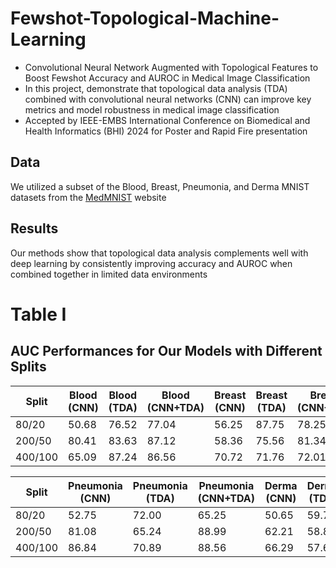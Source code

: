 # Fewshot-Topological-Machine-Learning
 - Convolutional Neural Network Augmented with Topological Features to Boost Fewshot Accuracy and AUROC in Medical Image Classification
 - In this project, demonstrate that topological data analysis (TDA) combined with convolutional neural networks (CNN) can improve key metrics and model robustness in medical image classification
 - Accepted by IEEE-EMBS International Conference on Biomedical and Health Informatics (BHI) 2024 for Poster and Rapid Fire presentation

Data
---
We utilized a subset of the Blood, Breast, Pneumonia, and Derma MNIST datasets from the [MedMNIST](https://medmnist.com/) website

Results
---
Our methods show that topological data analysis complements well with deep learning by consistently improving accuracy and AUROC when combined together in limited data environments
# Table I
## AUC Performances for Our Models with Different Splits

| Split    | Blood (CNN) | Blood (TDA) | Blood (CNN+TDA) | Breast (CNN) | Breast (TDA) | Breast (CNN+TDA) |
|----------|-------------|-------------|-----------------|--------------|--------------|------------------|
| 80/20    | 50.68       | 76.52       | 77.04           | 56.25        | 87.75        | 78.25            |
| 200/50   | 80.41       | 83.63       | 87.12           | 58.36        | 75.56        | 81.34            |
| 400/100  | 65.09       | 87.24       | 86.56           | 70.72        | 71.76        | 72.01            |

| Split    | Pneumonia (CNN) | Pneumonia (TDA) | Pneumonia (CNN+TDA) | Derma (CNN) | Derma (TDA) | Derma (CNN+TDA) |
|----------|-----------------|-----------------|---------------------|-------------|-------------|-----------------|
| 80/20    | 52.75           | 72.00           | 65.25               | 50.65       | 59.73       | 63.79           |
| 200/50   | 81.08           | 65.24           | 88.99               | 62.21       | 58.84       | 63.11           |
| 400/100  | 86.84           | 70.89           | 88.56               | 66.29       | 57.62       | 68.70           |


